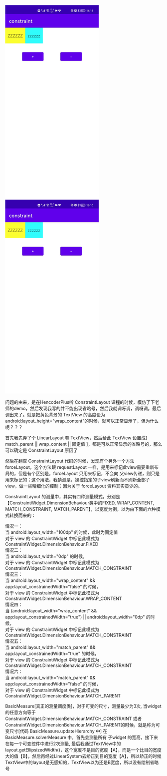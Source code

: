 <div>
  <!-- 动态图1 -->
  <img src="./images/Constraint_invalidate.gif" style="width: 300px;"/>
  <!-- 动态图2 -->
  <img src="./images/Constraint_validate.gif" style="width: 300px;"/>
</div>

问题的由来，是在HencoderPlus听 ConstraintLayout 课程的时候，模仿了下老师的demo，然后发现我写的并不能出现省略号，然后我就调呀调，调呀调。最后调出来了。就是把黄色背景的 TextView 的高度设为android:layout_height="wrap_content"的时候，就可以正常显示了，但为什么呢？？？
</p>
</p>

首先我先弄了个 LinearLayout 套 TextView，然后给此 TextView 设置成[ match_parent || wrap_content || 固定值 ]，都是可以正常显示的省略号的，那么可以确定是 ConstraintLayout 原因了
</p>
</p>

然后在翻查 ConstraintLayout 代码的时候，发现有个另外一个方法 forceLayout，这个方法跟 requestLayout 一样，是用来标记此view需要重新布局的，但是有个区别是，forceLayout 只用来标记，不会向 父view传递，则只是用来标记的；这个用法，我猜测是，操控指定的子view刷新而不刷新全部子view，做一些精细化的控制；因为关于 forceLayout 资料其实蛮少的。
</p>
</p>

ConstraintLayout 的测量中，其实有四种测量模式，分别是【ConstraintWidget.DimensionBehaviour类中的FIXED, WRAP_CONTENT, MATCH_CONSTRAINT, MATCH_PARENT】，以宽度为例，以为由下面的六种模式转换而来的：
</p>
情况一：<br/>
当 android:layout_width="100dp" 的时候，此时为固定值<br/>
对于 view 的 ConstraintWidget 中标记此模式为 ConstraintWidget.DimensionBehaviour.FIXED<br/>
情况二：<br/>
当 android:layout_width="0dp" 的时候，<br/>
对于 view 的 ConstraintWidget 中标记此模式为 ConstraintWidget.DimensionBehaviour.MATCH_CONSTRAINT <br/>
情况三：<br/>
当 android:layout_width="wrap_content" && app:layout_constrainedWidth="false" 的时候，<br/>
对于 view 的 ConstraintWidget 中标记此模式为 ConstraintWidget.DimensionBehaviour.WRAP_CONTENT <br/>
情况四：<br/>
当 (android:layout_width="wrap_content" && app:layout_constrainedWidth="true") || android:layout_width="0dp" 的时候，<br/>
对于 view 的 ConstraintWidget 中标记此模式为 ConstraintWidget.DimensionBehaviour.MATCH_CONSTRAINT <br/>
情况五：<br/>
当 android:layout_width="match_parent" && app:layout_constrainedWidth="true" 的时候，<br/>
对于 view 的 ConstraintWidget 中标记此模式为 ConstraintWidget.DimensionBehaviour.MATCH_CONSTRAINT <br/>
情况六：<br/>
当 android:layout_width="match_parent" && app:layout_constrainedWidth="false" 的时候，<br/>
对于 view 的 ConstraintWidget 中标记此模式为 ConstraintWidget.DimensionBehaviour.MATCH_PARENT <br/>
</p>
</p>
</p>
</p>

BasicMeasure[真正的测量调度类]，对于可变的尺寸，测量最少为3次,
当widget的任意方向等于 ConstraintWidget.DimensionBehaviour.MATCH_CONSTRAINT 或者 ConstraintWidget.DimensionBehaviour.MATCH_PARENT的时候，就是称为可变尺寸[代码 BasicMeasure.updateHierarchy 中]
在 BasicMeasure.solverMeasure 中，首先会测量所有 子widget 的宽高，接下来在每一个可变控件中进行2次测量,
最后我通过TextView中的 layout.getEllipsizedWidth()，这个宽度不是目的宽度【A】，而是一个比目的宽度大的值【B】，然后再经过LinearSystem去矫正到目的宽度【A】，所以矫正的时候 TextView中的layout是无感知的，TextView以为还是B宽度，所以没有绘制省略号
</p>
</p>

<!-- 解决方法 -->

<!-- Constraint主要继承图 -->

<!-- 测量 -->
